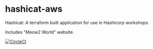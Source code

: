 # hashicat-aws
Hashicat: A terraform built application for use in Hashicorp workshops

Includes "Meow2 World" website.

[![CircleCI](https://circleci.com/gh/hashicorp/hashicat-aws.svg?style=svg)](https://circleci.com/gh/hashicorp/hashicat-aws)

